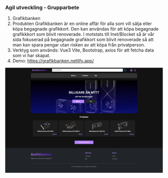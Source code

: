 ### Agil utveckling - Grupparbete

1. Grafikbanken
2. Produkten Grafikbanken är en online affär för alla som vill sälja eller köpa begagnade grafikkort. Den kan användas för att köpa begagnade grafikkkort som blivit renoverade. I motstats till Inet/Blocket så är vår sida fokuserad på begagnade grafikkort som blivit renoverade så att man kan spara pengar utan risken av att köpa från privatperson.
3. Verktyg som används: Vue3 Vite, Bootstrap, axios för att fetcha data som vi har skapat.
4. Demo: https://grafikbanken.netlify.app/
<img src="https://github.com/kayn85/kayn85/blob/main/grafikbanken-screenshot.png" target="_blank">
